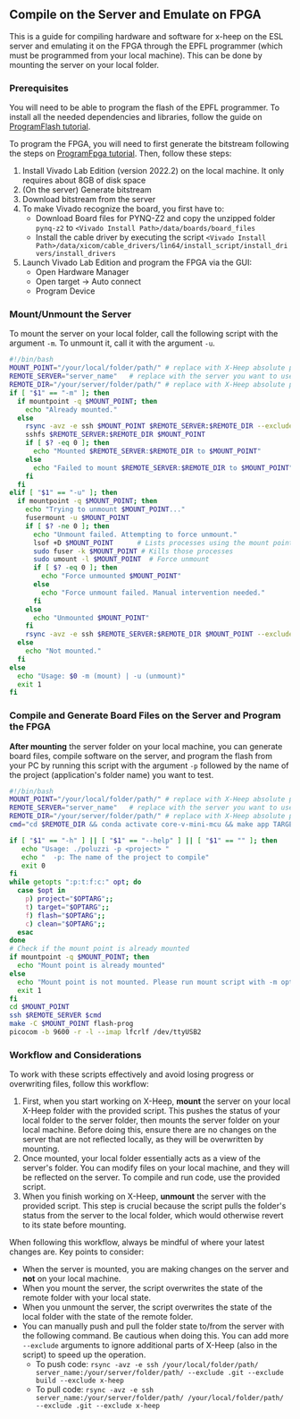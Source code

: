 
## Compile on the Server and Emulate on FPGA

This is a guide for compiling hardware and software for x-heep on the ESL server and emulating it on the FPGA through the EPFL programmer (which must be programmed from your local machine). This can be done by mounting the server on your local folder.

### Prerequisites

You will need to be able to program the flash of the EPFL programmer. To install all the needed dependencies and libraries, follow the guide on [ProgramFlash tutorial](https://x-heep.readthedocs.io/en/latest/How_to/ProgramFlash.html).

To program the FPGA, you will need to first generate the bitstream following the steps on [ProgramFpga tutorial](https://x-heep.readthedocs.io/en/latest/How_to/RunOnFPGA.html).
Then, follow these steps:
1. Install Vivado Lab Edition (version 2022.2) on the local machine. It only requires about 8GB of disk space
2. (On the server) Generate bitstream
3. Download bitstream from the server
4. To make Vivado recognize the board, you first have to:
    - Download Board files for PYNQ-Z2 and copy the unzipped folder `pynq-z2` to `<Vivado Install Path>/data/boards/board_files`
    - Install the cable driver by executing the script `<Vivado Install Path>/data/xicom/cable_drivers/lin64/install_script/install_drivers/install_drivers`
5. Launch Vivado Lab Edition and program the FPGA via the GUI:
    - Open Hardware Manager
    - Open target -> Auto connect
    - Program Device


### Mount/Unmount the Server

To mount the server on your local folder, call the following script with the argument `-m`. To unmount it, call it with the argument `-u`.

```bash
#!/bin/bash
MOUNT_POINT="/your/local/folder/path/" # replace with X-Heep absolute path on your local machine
REMOTE_SERVER="server_name"   # replace with the server you want to use (e.g., eslsrv11)
REMOTE_DIR="/your/server/folder/path/" # replace with X-Heep absolute path on the ESL server
if [ "$1" == "-m" ]; then
  if mountpoint -q $MOUNT_POINT; then
    echo "Already mounted."
  else
    rsync -avz -e ssh $MOUNT_POINT $REMOTE_SERVER:$REMOTE_DIR --exclude .git --exclude build --exclude x-heep
    sshfs $REMOTE_SERVER:$REMOTE_DIR $MOUNT_POINT
    if [ $? -eq 0 ]; then
      echo "Mounted $REMOTE_SERVER:$REMOTE_DIR to $MOUNT_POINT"
    else
      echo "Failed to mount $REMOTE_SERVER:$REMOTE_DIR to $MOUNT_POINT"
    fi
  fi
elif [ "$1" == "-u" ]; then
  if mountpoint -q $MOUNT_POINT; then
    echo "Trying to unmount $MOUNT_POINT..."
    fusermount -u $MOUNT_POINT
    if [ $? -ne 0 ]; then
      echo "Unmount failed. Attempting to force unmount."
      lsof +D $MOUNT_POINT      # Lists processes using the mount point
      sudo fuser -k $MOUNT_POINT # Kills those processes
      sudo umount -l $MOUNT_POINT  # Force unmount
      if [ $? -eq 0 ]; then
        echo "Force unmounted $MOUNT_POINT"
      else
        echo "Force unmount failed. Manual intervention needed."
      fi
    else
      echo "Unmounted $MOUNT_POINT"
    fi
    rsync -avz -e ssh $REMOTE_SERVER:$REMOTE_DIR $MOUNT_POINT --exclude .git --exclude verible --exclude x-heep
  else
    echo "Not mounted."
  fi
else
  echo "Usage: $0 -m (mount) | -u (unmount)"
  exit 1
fi
```

### Compile and Generate Board Files on the Server and Program the FPGA 

**After mounting** the server folder on your local machine, you can generate board files, compile software on the server, and program the flash from your PC by running this script with the argument `-p` followed by the name of the project (application's folder name) you want to test.

```bash
#!/bin/bash
MOUNT_POINT="/your/local/folder/path/" # replace with X-Heep absolute path on your local machine
REMOTE_SERVER="server_name"   # replace with the server you want to use (e.g., eslsrv11)
REMOTE_DIR="/your/server/folder/path/" # replace with X-Heep absolute path on the ESL server
cmd="cd $REMOTE_DIR && conda activate core-v-mini-mcu && make app TARGET=pynq-z2 PROJECT=$project LINKER=flash_load " # modify this sequence of commands with what you need to perform on the server

if [ "$1" == "-h" ] || [ "$1" == "--help" ] || [ "$1" == "" ]; then
   echo "Usage: ./poluzzi -p <project> "
   echo "  -p: The name of the project to compile"
   exit 0
fi
while getopts ":p:t:f:c:" opt; do
  case $opt in
    p) project="$OPTARG";;
    t) target="$OPTARG";;
    f) flash="$OPTARG";;
    c) clean="$OPTARG";;
  esac
done
# Check if the mount point is already mounted
if mountpoint -q $MOUNT_POINT; then
  echo "Mount point is already mounted"
else
  echo "Mount point is not mounted. Please run mount script with -m option."
  exit 1
fi
cd $MOUNT_POINT
ssh $REMOTE_SERVER $cmd
make -C $MOUNT_POINT flash-prog
picocom -b 9600 -r -l --imap lfcrlf /dev/ttyUSB2 
```

### Workflow and Considerations

To work with these scripts effectively and avoid losing progress or overwriting files, follow this workflow:

1. First, when you start working on X-Heep, **mount** the server on your local X-Heep folder with the provided script. This pushes the status of your local folder to the server folder, then mounts the server folder on your local machine. Before doing this, ensure there are no changes on the server that are not reflected locally, as they will be overwritten by mounting.
2. Once mounted, your local folder essentially acts as a view of the server's folder. You can modify files on your local machine, and they will be reflected on the server. To compile and run code, use the provided script.
3. When you finish working on X-Heep, **unmount** the server with the provided script. This step is crucial because the script pulls the folder's status from the server to the local folder, which would otherwise revert to its state before mounting.

When following this workflow, always be mindful of where your latest changes are. Key points to consider:
 - When the server is mounted, you are making changes on the server and **not** on your local machine.
 - When you mount the server, the script overwrites the state of the remote folder with your local state.
 - When you unmount the server, the script overwrites the state of the local folder with the state of the remote folder.
 - You can manually push and pull the folder state to/from the server with the following command. Be cautious when doing this. You can add more `--exclude` arguments to ignore additional parts of X-Heep (also in the script) to speed up the operation.
    - To push code: `rsync -avz -e ssh /your/local/folder/path/ server_name:/your/server/folder/path/ --exclude .git --exclude build --exclude x-heep`
    - To pull code: `rsync -avz -e ssh server_name:/your/server/folder/path/ /your/local/folder/path/  --exclude .git --exclude x-heep` 
